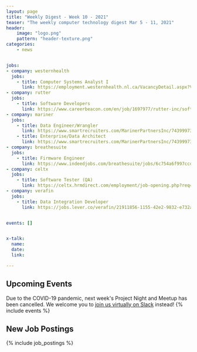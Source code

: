 ```yaml
---
layout: page
title: "Weekly Digest - Week 10 - 2021"
teaser: "The weekly computer technology digest Mar 5 - 11, 2021"
header:
    image: "logo.png"
    pattern: "header-texture.png"
categories:
    - news


jobs:
- company: westernhealth
  jobs:
    - title: Computer Systems Analyst I
      link: https://employment.westernhealth.nl.ca/VacancyDetail.aspx?VacancyUID=000000009868
- company: rutter
  jobs:
    - title: Software Developers
      link: https://www.careerbeacon.com/en/job/1697977/rutter-inc/software-developers/st-john-s
- company: mariner
  jobs:
    - title: Data Engineer/Wrangler
      link: https://www.smartrecruiters.com/MarinerPartnersInc/743999738008382-data-engineer-wrangler
    - title: Enterprise/Data Architect
      link: https://www.smartrecruiters.com/MarinerPartnersInc/743999737687065-enterprise-data-architect
- company: breathesuite
  jobs:
    - title: Firmware Engineer
      link: https://www.indeedjobs.com/breathesuite/jobs/6c754a6f997ccdb82bff
- company: celtx
  jobs:
    - title: Software Tester (QA)
      link: https://celtx.hrmdirect.com/employment/job-opening.php?req=1537913
- company: verafin
  jobs:
    - title: Data Integration Developer
      link: https://jobs.lever.co/verafin/21911856-1155-42e2-9832-e732aaf2a913


events: []


x-talk:
  name:
  date:
  link:

---
```


## Upcoming Events
Due to the COVID-19 pandemic, next week's Project Night and Meetup has been cancelled. We welcome you to [join us virtually on Slack](https://join.slack.com/t/ctsnl/shared_invite/enQtNzE5Mzc1OTA3ODI2LTdhODg1ZTQ4YTMwNDRkYzI2OWZjOTZmYWZjNjA3N2QzMTRiZWEyNmI0MTRmYjNjMDFhZGUxNzlhY2I5YjEwMTk) instead!
{% include events %}

## New Job Postings
{% include job_postings %}
